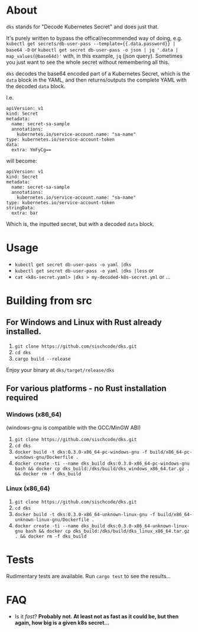 # About
`dks` stands for "Decode Kubernetes Secret" and does just that.

It's purely written to bypass the offical/recommended way of doing, e.g. `kubectl get secrets/db-user-pass --template={{.data.password}} | base64 -D` or `kubectl get secret db-user-pass -o json | jq '.data | map_values(@base64d)'` with, in this example, `jq` (json query). Sometimes you just want to see the whole secret without remembering all this.

`dks` decodes the base64 encoded part of a Kubernetes Secret, which is the `data` block in the YAML, and then returns/outputs the complete YAML with the decoded `data` block. 

I.e. 
```
apiVersion: v1
kind: Secret
metadata:
  name: secret-sa-sample
  annotations:
    kubernetes.io/service-account.name: "sa-name"
type: kubernetes.io/service-account-token
data:
  extra: YmFyCg==
```
will become:
```
apiVersion: v1
kind: Secret
metadata:
  name: secret-sa-sample
  annotations:
    kubernetes.io/service-account.name: "sa-name"
type: kubernetes.io/service-account-token
stringData:
  extra: bar
```
Which is, the inputted secret, but with a decoded `data` block.

# Usage
* `kubectl get secret db-user-pass -o yaml |dks`
* `kubectl get secret db-user-pass -o yaml |dks |less` or 
* `cat <k8s-secret.yaml> |dks > my-decoded-k8s-secret.yml` or ...

# Building from src
## For Windows and Linux with Rust already installed.
1. `git clone https://github.com/sischcode/dks.git`
2. `cd dks`
3. `cargo build --release`

Enjoy your binary at `dks/target/release/dks`

## For various platforms - no Rust installation required
### Windows (x86_64)
(windows-gnu is compatible with the GCC/MinGW ABI)
1. `git clone https://github.com/sischcode/dks.git`
2. `cd dks`
3. `docker build -t dks:0.3.0-x86_64-pc-windows-gnu -f build/x86_64-pc-windows-gnu/Dockerfile .`
4. `docker create -ti --name dks_build dks:0.3.0-x86_64-pc-windows-gnu bash && docker cp dks_build:/dks/build/dks_windows_x86_64.tar.gz . && docker rm -f dks_build`

### Linux (x86_64)
1. `git clone https://github.com/sischcode/dks.git`
2. `cd dks`
3. `docker build -t dks:0.3.0-x86_64-unknown-linux-gnu -f build/x86_64-unknown-linux-gnu/Dockerfile .`
4. `docker create -ti --name dks_build dks:0.3.0-x86_64-unknown-linux-gnu bash && docker cp dks_build:/dks/build/dks_linux_x86_64.tar.gz . && docker rm -f dks_build`


# Tests
Rudimentary tests are available. Run `cargo test` to see the results...

# FAQ
* Is it _fast_? **Probably not. At least not as fast as it could be, but then again, how big is a given k8s secret...**
